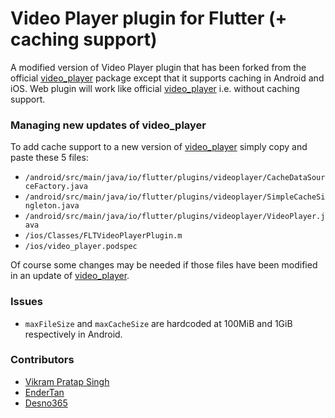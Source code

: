 # Video Player plugin for Flutter (+ caching support)

A modified version of Video Player plugin that has been forked from the official [video_player](https://pub.dev/packages/video_player) package except that it supports caching in Android and iOS.
Web plugin will work like official [video_player](https://pub.dev/packages/video_player) i.e. without caching support.


### Managing new updates of video_player
To add cache support to a new version of [video_player](https://pub.dev/packages/video_player) simply copy and paste these 5 files:
* `/android/src/main/java/io/flutter/plugins/videoplayer/CacheDataSourceFactory.java`
* `/android/src/main/java/io/flutter/plugins/videoplayer/SimpleCacheSingleton.java`
* `/android/src/main/java/io/flutter/plugins/videoplayer/VideoPlayer.java`
* `/ios/Classes/FLTVideoPlayerPlugin.m`
* `/ios/video_player.podspec`

Of course some changes may be needed if those files have been modified in an update of [video_player](https://pub.dev/packages/video_player).

### Issues
* `maxFileSize` and `maxCacheSize` are hardcoded at 100MiB and 1GiB respectively in Android.


### Contributors

* [Vikram Pratap Singh](https://github.com/vikram25897)
* [EnderTan](https://github.com/EnderTan)
* [Desno365](https://github.com/Desno365)
